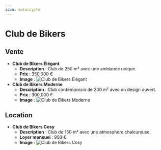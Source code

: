 ```yaml
---
icon: motorcycle
---
```


# Club de Bikers

## Vente

* **Club de Bikers Élégant**
  * **Description** : Club de 250 m² avec une ambiance unique.
  * **Prix** : 350,000 €
  * **Image** : ![Club de Bikers Élégant](https://github.com/Jefedi/ImmoWiki/blob/main/assets/club_bikers_elegant.jpg)
* **Club de Bikers Moderne**
  * **Description** : Club contemporain de 200 m² avec un design ouvert.
  * **Prix** : 300,000 €
  * **Image** : ![Club de Bikers Moderne](https://github.com/Jefedi/ImmoWiki/blob/main/assets/club_bikers_moderne.jpg)

## Location

* **Club de Bikers Cosy**
  * **Description** : Club de 150 m² avec une atmosphère chaleureuse.
  * **Loyer mensuel** : 900 €
  * **Image** : ![Club de Bikers Cosy](https://github.com/Jefedi/ImmoWiki/blob/main/assets/club_bikers_cosy.jpg)
